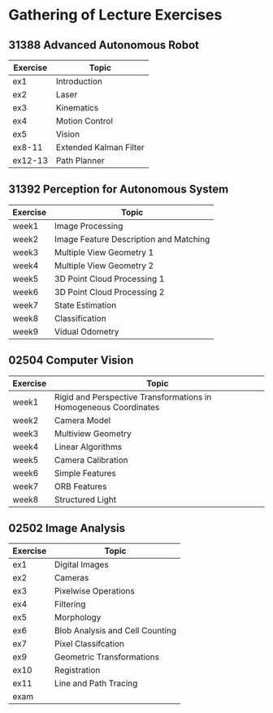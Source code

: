 # Gathering of Lecture Exercises
## 31388  Advanced Autonomous Robot
| Exercise   | Topic |
| ---------- | --- |
| ex1 |  Introduction |
| ex2 |  Laser |
| ex3|Kinematics|
|ex4|Motion Control|
|ex5|Vision|
|ex8-11|Extended Kalman Filter|
|ex12-13|Path Planner|
## 31392 Perception for Autonomous System
| Exercise   | Topic |
| ---------- | --- |
| week1 |  Image Processing |
| week2 |  	Image Feature Description and Matching|
| week3|	Multiple View Geometry 1|
|week4|	Multiple View Geometry 2|
|week5|3D Point Cloud Processing 1|
|week6|3D Point Cloud Processing 2|
|week7|State Estimation|
|week8|Classification|
|week9|Vidual Odometry|  
## 02504 Computer Vision
| Exercise   | Topic |
| ---------- | --- |
| week1 |  Rigid and Perspective Transformations in Homogeneous Coordinates |
| week2 |  	Camera Model|
| week3|	Multiview Geometry|
|week4|	Linear Algorithms|
|week5|Camera Calibration|
|week6|Simple Features|
|week7|ORB Features|
|week8|Structured Light| 
## 02502 Image Analysis
| Exercise   | Topic |
| ---------- | --- |
| ex1 |  Digital Images |
| ex2 |  Cameras|
| ex3|	Pixelwise Operations|
|ex4|	Filtering|
|ex5|Morphology|
|ex6|Blob Analysis and Cell Counting|
|ex7|Pixel Classifcation|
|ex9|Geometric Transformations| 
|ex10|Registration|
|ex11|Line and Path Tracing|
|exam||


